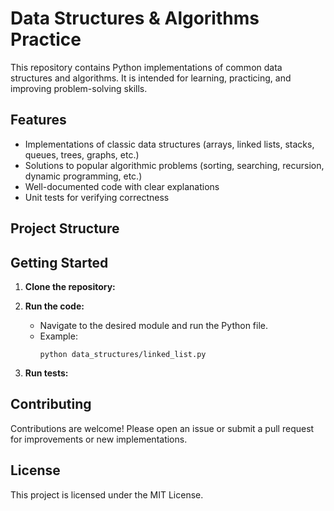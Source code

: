 # Data Structures & Algorithms Practice

This repository contains Python implementations of common data structures and algorithms. It is intended for learning, practicing, and improving problem-solving skills.

## Features

- Implementations of classic data structures (arrays, linked lists, stacks, queues, trees, graphs, etc.)
- Solutions to popular algorithmic problems (sorting, searching, recursion, dynamic programming, etc.)
- Well-documented code with clear explanations
- Unit tests for verifying correctness

## Project Structure
## Getting Started

1. **Clone the repository:**
2. **Run the code:**
   - Navigate to the desired module and run the Python file.
   - Example:
     ```
     python data_structures/linked_list.py
     ```

3. **Run tests:**

## Contributing

Contributions are welcome! Please open an issue or submit a pull request for improvements or new implementations.

## License

This project is licensed under the MIT License.